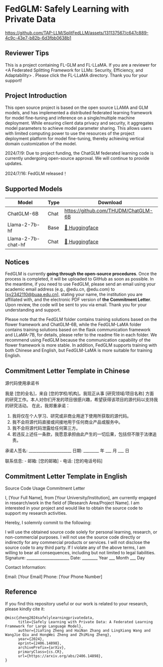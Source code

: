 # FedGLM: Safely Learning with Private Data
https://github.com/TAP-LLM/SplitFedLLM/assets/131137567/c647c889-4c9c-43e7-b82b-6d3fbb0638b1

## Reviewer Tips
This is a project containing FL-GLM and FL-LLaMA. If you are a reviewer for <A Federated Splitting Framework for LLMs: Security, Efficiency, and Adaptability> . Please click the FL-LLaMA directory. Thank you for your support! 

## Project Introduction
This open source project is based on the open source LLAMA and GLM models, and has implemented a distributed federated learning framework for model fine-tuning and inference on a single/multiple machine deployment.
While ensuring client data privacy and security, it aggregates model parameters to achieve model parameter sharing. This allows users with limited computing power to use the resources of the project deployment platform for model fine-tuning, thereby achieving vertical domain customization of the model.

2024/7/9: Due to project funding, the ChatGLM federated learning code is currently undergoing open-source approval. We will continue to provide updates.

2024/7/16: FedGLM released！

## Supported Models
| Model            | Type | Download                                                                                                                                |
|------------------|------|-----------------------------------------------------------------------------------------------------------------------------------------|
| ChatGLM-6B | Chat |https://github.com/THUDM/ChatGLM-6B|
| Llama-2-7b-hf    | Base | [🤗 Huggingface](https://huggingface.co/meta-llama/Llama-2-7b-hf)  |
| Llama-2-7b-chat-hf | Chat | [🤗 Huggingface](https://huggingface.co/meta-llama/Llama-2-7b-chat-hf) |



## Notices
FedGLM is currently **going through the open-source procedures**. Once the process is completed, it will be uploaded to GitHub as soon as possible. In the meantime, if you need to use FedGLM, please send an email using your academic email address (e.g., @edu.cn, @edu.com) to [sy2342110@buaa.edu.cn], stating your name, the institution you are affiliated with, and the electronic PDF version of **the Commitment Letter**. Upon review, the code will be sent to you via email. Thank you for your understanding and support.

Please note that the FedGLM folder contains training solutions based on the flower framework and ChatGLM-6B, while the FedGLM-LaMA folder contains training solutions based on the flask communication framework and LLaMA-7B, for details, please refer to the readme file in each folder. We recommend using FedGLM because the communication capability of the flower framework is more stable. In addition, FedGLM supports training with both Chinese and English, but FedGLM-LaMA is more suitable for training English.

## Commitment Letter Template in Chinese

源代码使用承诺书

我是 [您的全名]，来自 [您的学校/机构]。我现正从事 [研究领域/项目名称] 方面的研究工作。本人对你们开发的项目很感兴趣，希望获得该项目的源代码以支持我的研究活动。 在此，我郑重承诺： 
1. 我将仅在个人学习、研究或非商业用途下使用所获取的源代码。
2. 我不会将源代码直接或间接地用于任何商业产品或服务中。
3. 我不会将源代码泄露给任何第三方。
4. 若违反上述任一条款，我愿意承担由此产生的一切后果，包括但不限于法律追责。

 承诺人签名: ______________________ 日期: ________ 年 ___ 月 ___ 日
 
 联系信息: - 邮箱: [您的邮箱] - 电话: [您的电话号码]
 
 ## Commitment Letter Template in English
 
 Source Code Usage Commitment Letter
 
I, [Your Full Name], from [Your University/Institution], am currently engaged in research/work in the field of [Research Area/Project Name]. I am interested in your project and would like to obtain the source code to support my research activities.

Hereby, I solemnly commit to the following:

I will use the obtained source code solely for personal learning, research, or non-commercial purposes.
I will not use the source code directly or indirectly for any commercial products or services.
I will not disclose the source code to any third party.
If I violate any of the above terms, I am willing to bear all consequences, including but not limited to legal liabilities.
Signature: ______________________
Date: ________ Year ___ Month ___ Day

Contact Information:

Email: [Your Email]
Phone: [Your Phone Number]



## Reference
If you find this repository useful or our work is related to your research, please kindly cite it:
```
@misc{zheng2024safelylearningprivatedata,
      title={Safely Learning with Private Data: A Federated Learning Framework for Large Language Model}, 
      author={JiaYing Zheng and HaiNan Zhang and LingXiang Wang and WangJie Qiu and HongWei Zheng and ZhiMing Zheng},
      year={2024},
      eprint={2406.14898},
      archivePrefix={arXiv},
      primaryClass={cs.CR},
      url={https://arxiv.org/abs/2406.14898}, 
}
```




